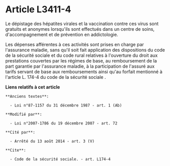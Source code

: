 # Article L3411-4

Le dépistage des hépatites virales et la vaccination contre ces virus sont gratuits et anonymes lorsqu'ils sont effectués
dans un centre de soins, d'accompagnement et de prévention en addictologie. 

Les dépenses afférentes à ces activités sont prises en charge par l'assurance maladie, sans qu'il soit fait application des
dispositions du code de la sécurité sociale et du code rural relatives à l'ouverture du droit aux prestations couvertes par
les régimes de base, au remboursement de la part garantie par l'assurance maladie, à la participation de l'assuré aux tarifs
servant de base aux remboursements ainsi qu'au forfait mentionné à l'article L. 174-4 du code de la sécurité sociale
.

**Liens relatifs à cet article**

	**Anciens textes**:

	  - Loi n°87-1157 du 31 décembre 1987 - art. 1 (Ab)

	**Modifié par**:

	  - Loi n°2007-1786 du 19 décembre 2007 - art. 72

	**Cité par**:

	  - Arrêté du 13 août 2014 - art. 3 (V)

	**Cite**:

	  - Code de la sécurité sociale. - art. L174-4
